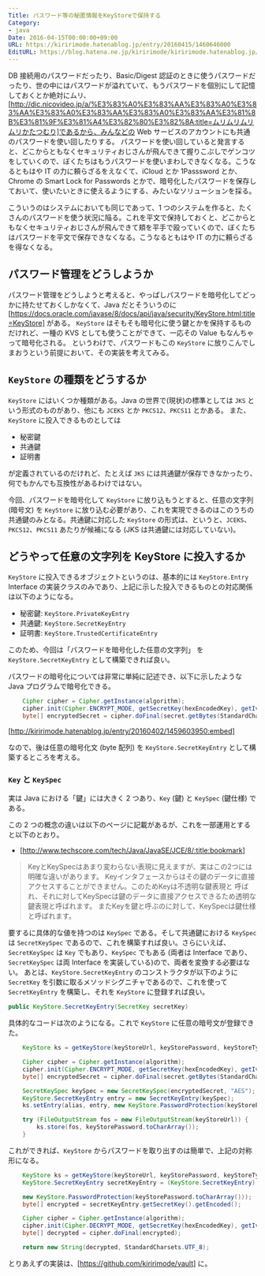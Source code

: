 ```yaml
---
Title: パスワード等の秘匿情報をKeyStoreで保持する
Category:
- java
Date: 2016-04-15T00:00:00+09:00
URL: https://kiririmode.hatenablog.jp/entry/20160415/1460646000
EditURL: https://blog.hatena.ne.jp/kiririmode/kiririmode.hatenablog.jp/atom/entry/10328537792371543644
---
```



DB 接続用のパスワードだったり、Basic/Digest 認証のときに使うパスワードだったり、世の中にはパスワードが溢れていて、もうパスワードを個別にして記憶しておくとか絶対にムリ、[http://dic.nicovideo.jp/a/%E3%83%A0%E3%83%AA%E3%83%A0%E3%83%AA%E3%83%A0%E3%83%AA%E3%83%A0%E3%83%AA%E3%81%8B%E3%81%9F%E3%81%A4%E3%82%80%E3%82%8A:title=ムリムリムリムリかたつむり]であるから、みんなどの Web サービスのアカウントにも共通のパスワードを使い回したりする。
パスワードを使い回していると発言すると、どこからともなくセキュリティおじさんが飛んできて握りこぶしでゲンコツをしていくので、ぼくたちはもうパスワードを使いまわしできなくなる。こうなるともはや IT の力に頼らざるをえなくて、iCloud とか 1Passsword とか、Chrome の Smart Lock for Passwords とかで、暗号化したパスワードを保存しておいて、使いたいときに使えるようにする、みたいなソリューションを採る。

こういうのはシステムにおいても同じであって、1 つのシステムを作ると、たくさんのパスワードを使う状況に陥る。これを平文で保持しておくと、どこからともなくセキュリティおじさんが飛んできて頬を平手で殴っていくので、ぼくたちはパスワードを平文で保存できなくなる。こうなるともはや IT の力に頼らざるを得なくなる。

## パスワード管理をどうしようか

パスワード管理をどうしようと考えると、やっぱしパスワードを暗号化してどっかに持たせておくしかなくて、Java だとそういうのに [https://docs.oracle.com/javase/8/docs/api/java/security/KeyStore.html:title=KeyStore] がある。
`KeyStore` はそもそも暗号化に使う鍵とかを保持するものだけれど、一種の KVS としても使うことができて、一応その Value もなんちゃって暗号化される。
というわけで、パスワードもこの `KeyStore` に放りこんでしまおうという前提において、その実装を考えてみる。

## `KeyStore` の種類をどうするか

`KeyStore` にはいくつか種類がある。Java の世界で(現状)の標準としては `JKS` という形式のものがあり、他にも `JCEKS` とか `PKCS12`、`PKCS11` とかある。
また、`KeyStore` に投入できるものとしては

- 秘密鍵 
- 共通鍵
- 証明書

が定義されているのだけれど、たとえば `JKS` には共通鍵が保存できなかったり、何でもかんでも互換性があるわけではない。

今回、パスワードを暗号化して `KeyStore` に放り込もうとすると、任意の文字列(暗号文) を `KeyStore` に放り込む必要があり、これを実現できるのはこのうちの共通鍵のみとなる。共通鍵に対応した `KeyStore` の形式は、というと、`JCEKS`、`PKCS12`、`PKCS11` あたりが候補になる (JKS は共通鍵には対応していない)。

## どうやって任意の文字列を KeyStore に投入するか

`KeyStore` に投入できるオブジェクトというのは、基本的には `KeyStore.Entry` Interface の実装クラスのみであり、上記に示した投入できるものとの対応関係は以下のようになる。

- 秘密鍵: `KeyStore.PrivateKeyEntry`
- 共通鍵: `KeyStore.SecretKeyEntry`
- 証明書: `KeyStore.TrustedCertificateEntry`

このため、今回は「パスワードを暗号化した任意の文字列」 を `KeyStore.SecretKeyEntry` として構築できれば良い。

パスワードの暗号化については非常に単純に記述でき、以下に示したような Java プログラムで暗号化できる。

```java
    Cipher cipher = Cipher.getInstance(algorithm);
    cipher.init(Cipher.ENCRYPT_MODE, getSecretKey(hexEncodedKey), getIv(hexEncodedIv));
    byte[] encryptedSecret = cipher.doFinal(secret.getBytes(StandardCharsets.UTF_8));
```

[http://kiririmode.hatenablog.jp/entry/20160402/1459603950:embed]

なので、後は任意の暗号化文 (byte 配列) を `KeyStore.SecretKeyEntry` として構築するところを考える。

### `Key` と `KeySpec`

実は Java における「鍵」には大きく 2 つあり、`Key` (鍵) と `KeySpec` (鍵仕様) である。

この 2 つの概念の違いは以下のページに記載があるが、これを一部運用とすると以下のとおり。

- [http://www.techscore.com/tech/Java/JavaSE/JCE/8/:title:bookmark]

>  KeyとKeySpecはあまり変わらない表現に見えますが、実はこの2つには明確な違いがあります。 Keyインタフェースからはその鍵のデータに直接アクセスすることができません。このためKeyは不透明な鍵表現と 呼ばれ、それに対してKeySpecは鍵のデータに直接アクセスできるため透明な鍵表現と呼ばれます。 またKeyを鍵と呼ぶのに対して、KeySpecは鍵仕様と呼ばれます。

要するに具体的な値を持つのは `KeySpec` である。そして共通鍵における `KeySpec` は `SecretKeySpec` であるので、これを構築すれば良い。さらにいえば、`SecretKeySpec` は `Key` でもあり、`KeySpec` でもある (両者は Interface であり、`SecretKeySpec` は両 Interface を実装している)ので、両者を変換する必要はない。
あとは、`KeyStore.SecretKeyEntry` のコンストラクタが以下のように `SecretKey` を引数に取るメソッドシグニチャであるので、これを使って `SecretKeyEntry` を構築し、それを `KeyStore` に登録すれば良い。

```java
public KeyStore.SecretKeyEntry(SecretKey secretKey)
```

具体的なコードは次のようになる。これで `KeyStore` に任意の暗号文が登録できた。

```java
	KeyStore ks = getKeyStore(keyStoreUrl, keyStorePassword, keyStoreType);

	Cipher cipher = Cipher.getInstance(algorithm);
	cipher.init(Cipher.ENCRYPT_MODE, getSecretKey(hexEncodedKey), getIv(hexEncodedIv));
	byte[] encryptedSecret = cipher.doFinal(secret.getBytes(StandardCharsets.UTF_8));

	SecretKeySpec keySpec = new SecretKeySpec(encryptedSecret, "AES");
	KeyStore.SecretKeyEntry entry = new SecretKeyEntry(keySpec);
	ks.setEntry(alias, entry, new KeyStore.PasswordProtection(keyStorePassword.toCharArray()));

	try (FileOutputStream fos = new FileOutputStream(keyStoreUrl)) {
		ks.store(fos, keyStorePassword.toCharArray());
	}
```

これができれば、`KeyStore` からパスワードを取り出すのは簡単で、上記の対称形になる。

```java
	KeyStore ks = getKeyStore(keyStoreUrl, keyStorePassword, keyStoreType);
	KeyStore.SecretKeyEntry secretKeyEntry = (KeyStore.SecretKeyEntry) ks.getEntry(alias,

	new KeyStore.PasswordProtection(keyStorePassword.toCharArray()));
	byte[] encrypted = secretKeyEntry.getSecretKey().getEncoded();

	Cipher cipher = Cipher.getInstance(algorithm);
	cipher.init(Cipher.DECRYPT_MODE, getSecretKey(hexEncodedKey), getIv(hexEncodedIv));
	byte[] decrypted = cipher.doFinal(encrypted);

	return new String(decrypted, StandardCharsets.UTF_8);
```

とりあえずの実装は、[https://github.com/kiririmode/vault] に。
